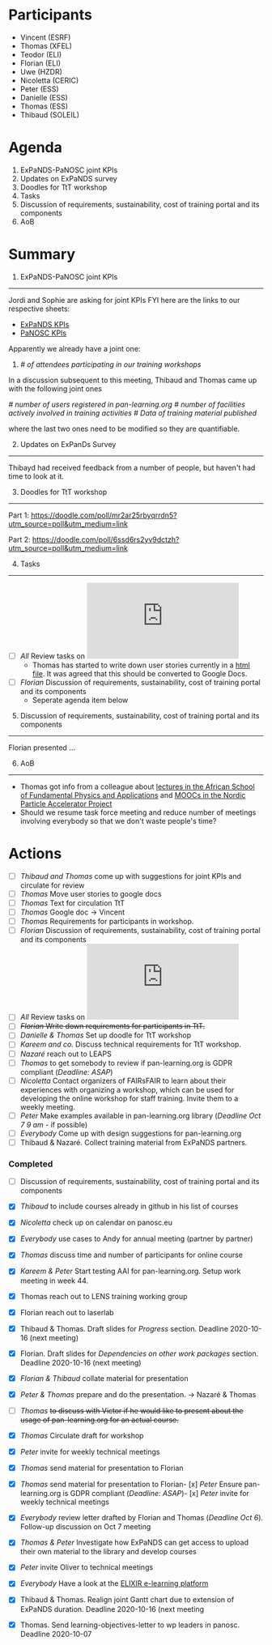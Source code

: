 
Participants
============

* Vincent (ESRF)
* Thomas (XFEL)
* Teodor (ELI)
* Florian (ELI)
* Uwe (HZDR)
* Nicoletta (CERIC)
* Peter (ESS)
* Danielle (ESS)
* Thomas (ESS)
* Thibaud (SOLEIL)


Agenda
======
1. ExPaNDS-PaNOSC joint KPIs
1. Updates on ExPaNDS survey
1. Doodles for TtT workshop
1. Tasks
1. Discussion of requirements, sustainability, cost of training portal and its components
1. AoB


Summary
=======

1. ExPaNDS-PaNOSC joint KPIs
----------------------------
Jordi and Sophie are asking for joint KPIs
FYI here are the links to our respective sheets:

* [ExPaNDS KPIs](https://tinyurl.com/ExPaNDS-KPIs)
* [PaNOSC KPIs](https://tinyurl.com/PaNOSC-KPIs)

Apparently we already have a joint one: 

1. _# of attendees participating in our training workshops_

In a discussion subsequent to this meeting, Thibaud and Thomas came up with the following joint ones

_# number of users registered in pan-learning.org_
_# number of facilities actively involved in training activities_
_# Data of training material published_

where the last two ones need to be modified so they are quantifiable.

2. Updates on ExPanDs Survey
----------------------------
Thibayd had received feedback from a number of people, but haven't had time to look at it.

3. Doodles for TtT workshop
---------------------------

Part 1: https://doodle.com/poll/mr2ar25rbyqrrdn5?utm_source=poll&utm_medium=link

Part 2: https://doodle.com/poll/6ssd6rs2yv9dctzh?utm_source=poll&utm_medium=link


4. Tasks
--------
- [ ] *All* Review tasks on ![mind map](https://github.com/panosc-eu/panosc/blob/master/Work%20Packages/WP8%20User%20Training/MeetingMinutes/snippets/Requirements.pdf)
   * Thomas has started to write down user stories currently in a [html file](https://github.com/panosc-eu/panosc/blob/master/Work%20Packages/WP8%20User%20Training/Documents/user_stories.html). It was agreed that this should be converted to Google Docs. 
- [ ] *Florian* Discussion of requirements, sustainability, cost of training portal and its components
  * Seperate agenda item below
   
   
5. Discussion of requirements, sustainability, cost of training portal and its components
-----------------------------------------------------------------------------------------
Florian presented ...
   
6. AoB
------
* Thomas got info from a colleague about [lectures in the African School of Fundamental Physics and Applications](https://www.africanschoolofphysics.org/asp-online-lecture-series/) and [MOOCs in the Nordic Particle Accelerator Project](https://npap.eu/mooc)
* Should we resume task force meeting and reduce number of meetings involving everybody so that we don't waste people's time?



Actions
=======

- [ ] *Thibaud and Thomas* come up with suggestions for joint KPIs and circulate for review
- [ ] *Thomas* Move user stories to google docs
- [ ] *Thomas* Text for circulation TtT
- [ ] *Thomas* Google doc -> Vincent
- [ ] *Thomas* Requirements for participants in workshop.
- [ ] *Florian* Discussion of requirements, sustainability, cost of training portal and its components
- [ ] *All* Review tasks on ![mind map](https://github.com/panosc-eu/panosc/blob/master/Work%20Packages/WP8%20User%20Training/MeetingMinutes/snippets/Requirements.pdf)
- [ ] ~~*Florian* Write down requirements for participants in TtT.~~
- [ ] *Danielle & Thomas* Set up doodle for TtT workshop
- [ ] *Kareem and co.* Discuss technical requirements for TtT workshop. 
- [ ] *Nazaré* reach out to LEAPS 
- [ ] *Thomas* to get somebody to review if pan-learning.org is GDPR compliant (*Deadline: ASAP*)
- [ ] *Nicoletta* Contact organizers of FAIRsFAIR to learn about their experiences with organizing a workshop, which can be used for developing the online workshop for staff training. Invite them to a weekly meeting. 
- [ ] *Peter* Make examples available in pan-learning.org library (*Deadline Oct 7 9 am* - if possible)
- [ ] *Everybody* Come up with design suggestions for pan-learning.org
- [ ] Thibaud & Nazaré. Collect training material from ExPaNDS partners. 

### Completed
- [ ] Discussion of requirements, sustainability, cost of training portal and its components
- [x] *Thibaud* to include courses already in github in his list of courses
- [x] *Nicoletta* check up on calendar on panosc.eu
- [x] *Everybody* use cases to Andy for annual meeting (partner by partner)
- [x] *Thomas* discuss time and number of participants for online course
- [x] *Kareem & Peter* Start testing AAI for pan-learning.org. Setup work meeting in week 44.
- [x] Thomas reach out to LENS training working group
- [x] Florian reach out to laserlab
- [x] Thibaud & Thomas. Draft slides for *Progress* section. Deadline 2020-10-16 (next meeting)
- [x] Florian. Draft slides for *Dependencies on other work packages* section. Deadline 2020-10-16 (next meeting)
- [x] *Florian & Thibaud* collate material for presentation
- [x] *Peter & Thomas* prepare and do the presentation. -> Nazaré & Thomas
- [ ] *Thomas* ~~to discuss with Victor if he would like to present about the usage of pan-learning.org for an actual course.~~
- [x] *Thomas* Circulate draft for workshop
- [x] *Peter* invite for weekly technical meetings
- [x] *Thomas* send material for presentation to Florian
- [x] *Thomas* send material for presentation to Florian- [x] *Peter* Ensure pan-learning.org is GDPR compliant (*Deadline: ASAP*)- [x] *Peter* invite for weekly technical meetings
- [x] *Everybody* review letter drafted by Florian and Thomas (*Deadline Oct 6*). Follow-up discussion on Oct 7 meeting
- [x] *Thomas & Peter* Investigate how ExPaNDS can get access to upload their own material to the library and develop courses
- [x] *Peter* invite Oliver to technical meetings
- [x] *Everybody* Have a look at the [ELIXIR e-learning platform](https://elixir.mf.uni-lj.si)
- [x] Thibaud & Thomas. Realign joint Gantt chart due to extension of ExPaNDS duration. Deadline 2020-10-16 (next meeting
- [x] Thomas. Send learning-objectives-letter to wp leaders in panosc. Deadline 2020-10-07



















